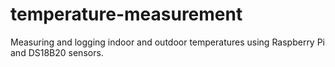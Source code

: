 # temperature-measurement
Measuring and logging indoor and outdoor temperatures using Raspberry Pi and DS18B20 sensors.
